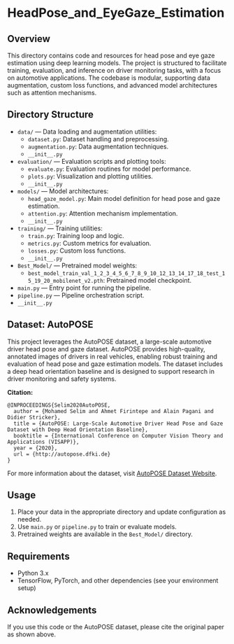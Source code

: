 # HeadPose_and_EyeGaze_Estimation

## Overview
This directory contains code and resources for head pose and eye gaze estimation using deep learning models. The project is structured to facilitate training, evaluation, and inference on driver monitoring tasks, with a focus on automotive applications. The codebase is modular, supporting data augmentation, custom loss functions, and advanced model architectures such as attention mechanisms.

## Directory Structure

- `data/` — Data loading and augmentation utilities:
  - `dataset.py`: Dataset handling and preprocessing.
  - `augmentation.py`: Data augmentation techniques.
  - `__init__.py`
- `evaluation/` — Evaluation scripts and plotting tools:
  - `evaluate.py`: Evaluation routines for model performance.
  - `plots.py`: Visualization and plotting utilities.
  - `__init__.py`
- `models/` — Model architectures:
  - `head_gaze_model.py`: Main model definition for head pose and gaze estimation.
  - `attention.py`: Attention mechanism implementation.
  - `__init__.py`
- `training/` — Training utilities:
  - `train.py`: Training loop and logic.
  - `metrics.py`: Custom metrics for evaluation.
  - `losses.py`: Custom loss functions.
  - `__init__.py`
- `Best_Model/` — Pretrained model weights:
  - `best_model_train_val_1_2_3_4_5_6_7_8_9_10_12_13_14_17_18_test_15_19_20_mobilenet_v2.pth`: Pretrained model checkpoint.
- `main.py` — Entry point for running the pipeline.
- `pipeline.py` — Pipeline orchestration script.
- `__init__.py`

## Dataset: AutoPOSE
This project leverages the AutoPOSE dataset, a large-scale automotive driver head pose and gaze dataset. AutoPOSE provides high-quality, annotated images of drivers in real vehicles, enabling robust training and evaluation of head pose and gaze estimation models. The dataset includes a deep head orientation baseline and is designed to support research in driver monitoring and safety systems.

**Citation:**
```
@INPROCEEDINGS{Selim2020AutoPOSE,
  author = {Mohamed Selim and Ahmet Firintepe and Alain Pagani and Didier Stricker},
  title = {AutoPOSE: Large-Scale Automotive Driver Head Pose and Gaze Dataset with Deep Head Orientation Baseline},
  booktitle = {International Conference on Computer Vision Theory and Applications (VISAPP)},
  year = {2020},
  url = {http://autopose.dfki.de}
}
```

For more information about the dataset, visit [AutoPOSE Dataset Website](http://autopose.dfki.de).

## Usage
1. Place your data in the appropriate directory and update configuration as needed.
2. Use `main.py` or `pipeline.py` to train or evaluate models.
3. Pretrained weights are available in the `Best_Model/` directory.

## Requirements
- Python 3.x
- TensorFlow, PyTorch, and other dependencies (see your environment setup)

## Acknowledgements
If you use this code or the AutoPOSE dataset, please cite the original paper as shown above. 
